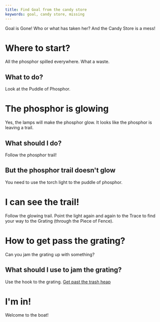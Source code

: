 ```yaml
---
title: Find Goal from the candy store
keywords: goal, candy store, missing
---
```


Goal is Gone! Who or what has taken her? And the Candy Store is a mess!

# Where to start?
All the phosphor spilled everywhere. What a waste.

## What to do?
Look at the Puddle of Phosphor.

# The phosphor is glowing
Yes, the lamps will make the phosphor glow. It looks like the phosphor is leaving a trail.

## What should I do?
Follow the phosphor trail!

## But the phosphor trail doesn't glow
You need to use the torch light to the puddle of phosphor.

# I can see the trail!
Follow the glowing trail. Point the light again and again to the Trace to find your way to the Grating (through the Piece of Fence).

# How to get pass the grating?
Can you jam the grating up with something?

## What should I use to jam the grating?
Use the hook to the grating. [Get past the trash heap](010-trash.md)

# I'm in!
Welcome to the boat!